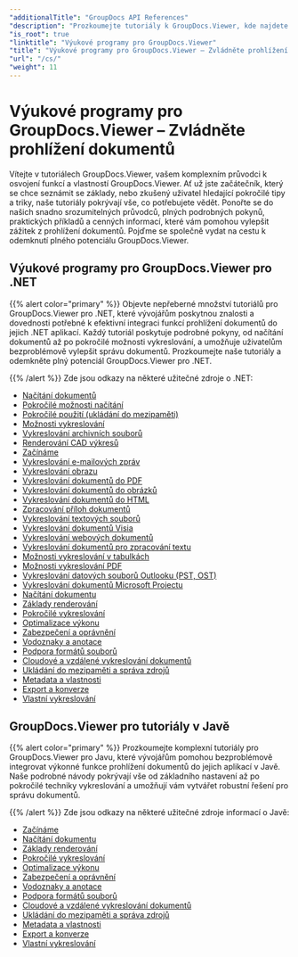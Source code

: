 ```yaml
---
"additionalTitle": "GroupDocs API References"
"description": "Prozkoumejte tutoriály k GroupDocs.Viewer, kde najdete komplexní pokyny k maximalizaci možností prohlížení dokumentů. Odemkněte jeho plný potenciál ještě dnes!"
"is_root": true
"linktitle": "Výukové programy pro GroupDocs.Viewer"
"title": "Výukové programy pro GroupDocs.Viewer – Zvládněte prohlížení dokumentů"
"url": "/cs/"
"weight": 11
---
```


# Výukové programy pro GroupDocs.Viewer – Zvládněte prohlížení dokumentů
Vítejte v tutoriálech GroupDocs.Viewer, vašem komplexním průvodci k osvojení funkcí a vlastností GroupDocs.Viewer. Ať už jste začátečník, který se chce seznámit se základy, nebo zkušený uživatel hledající pokročilé tipy a triky, naše tutoriály pokrývají vše, co potřebujete vědět. Ponořte se do našich snadno srozumitelných průvodců, plných podrobných pokynů, praktických příkladů a cenných informací, které vám pomohou vylepšit zážitek z prohlížení dokumentů. Pojďme se společně vydat na cestu k odemknutí plného potenciálu GroupDocs.Viewer.

## Výukové programy pro GroupDocs.Viewer pro .NET

{{% alert color="primary" %}}
Objevte nepřeberné množství tutoriálů pro GroupDocs.Viewer pro .NET, které vývojářům poskytnou znalosti a dovednosti potřebné k efektivní integraci funkcí prohlížení dokumentů do jejich .NET aplikací. Každý tutoriál poskytuje podrobné pokyny, od načítání dokumentů až po pokročilé možnosti vykreslování, a umožňuje uživatelům bezproblémově vylepšit správu dokumentů. Prozkoumejte naše tutoriály a odemkněte plný potenciál GroupDocs.Viewer pro .NET.

{{% /alert %}}
Zde jsou odkazy na některé užitečné zdroje o .NET:
 
- [Načítání dokumentů](./net/loading-documents/)
- [Pokročilé možnosti načítání](./net/advanced-loading/)
- [Pokročilé použití (ukládání do mezipaměti)](./net/advanced-usage-caching/)
- [Možnosti vykreslování](./net/rendering-options/)
- [Vykreslování archivních souborů](./net/rendering-archive-files/)
- [Renderování CAD výkresů](./net/rendering-cad-drawings/)
- [Začínáme](./net/getting-started/)
- [Vykreslování e-mailových zpráv](./net/rendering-email-messages/)
- [Vykreslování obrazu](./net/image-rendering/)
- [Vykreslování dokumentů do PDF](./net/rendering-documents-pdf/)
- [Vykreslování dokumentů do obrázků](./net/rendering-documents-images/)
- [Vykreslování dokumentů do HTML](./net/rendering-documents-html/)
- [Zpracování příloh dokumentů](./net/processing-document-attachments/)
- [Vykreslování textových souborů](./net/rendering-text-files/)
- [Vykreslování dokumentů Visia](./net/rendering-visio-documents/)
- [Vykreslování webových dokumentů](./net/rendering-web-documents/)
- [Vykreslování dokumentů pro zpracování textu](./net/rendering-word-processing-documents/)
- [Možnosti vykreslování v tabulkách](./net/spreadsheet-rendering-options/)
- [Možnosti vykreslování PDF](./net/pdf-rendering-options/)
- [Vykreslování datových souborů Outlooku (PST, OST)](./net/rendering-outlook-data-files/)
- [Vykreslování dokumentů Microsoft Projectu](./net/rendering-ms-project-documents/)
- [Načítání dokumentu](./net/document-loading/)
- [Základy renderování](./net/rendering-basics/)
- [Pokročilé vykreslování](./net/advanced-rendering/)
- [Optimalizace výkonu](./net/performance-optimization/)
- [Zabezpečení a oprávnění](./net/security-permissions/)
- [Vodoznaky a anotace](./net/watermarks-annotations/)
- [Podpora formátů souborů](./net/file-formats-support/)
- [Cloudové a vzdálené vykreslování dokumentů](./net/cloud-remote-document-rendering/)
- [Ukládání do mezipaměti a správa zdrojů](./net/caching-resource-management/)
- [Metadata a vlastnosti](./net/metadata-properties/)
- [Export a konverze](./net/export-conversion/)
- [Vlastní vykreslování](./net/custom-rendering/)

## GroupDocs.Viewer pro tutoriály v Javě

{{% alert color="primary" %}}
Prozkoumejte komplexní tutoriály pro GroupDocs.Viewer pro Javu, které vývojářům pomohou bezproblémově integrovat výkonné funkce prohlížení dokumentů do jejich aplikací v Javě. Naše podrobné návody pokrývají vše od základního nastavení až po pokročilé techniky vykreslování a umožňují vám vytvářet robustní řešení pro správu dokumentů.

{{% /alert %}}
Zde jsou odkazy na některé užitečné zdroje informací o Javě:

- [Začínáme](./java/getting-started/)
- [Načítání dokumentu](./java/document-loading/)
- [Základy renderování](./java/rendering-basics/)
- [Pokročilé vykreslování](./java/advanced-rendering/)
- [Optimalizace výkonu](./java/performance-optimization/)
- [Zabezpečení a oprávnění](./java/security-permissions/)
- [Vodoznaky a anotace](./java/watermarks-annotations/)
- [Podpora formátů souborů](./java/file-formats-support/)
- [Cloudové a vzdálené vykreslování dokumentů](./java/cloud-remote-document-rendering/)
- [Ukládání do mezipaměti a správa zdrojů](./java/caching-resource-management/)
- [Metadata a vlastnosti](./java/metadata-properties/)
- [Export a konverze](./java/export-conversion/)
- [Vlastní vykreslování](./java/custom-rendering/)